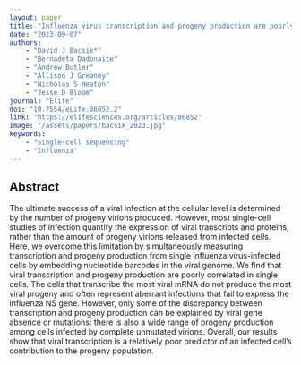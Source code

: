 ```yaml
---
layout: paper
title: "Influenza virus transcription and progeny production are poorly correlated in single cells"
date: "2023-09-07"
authors: 
    - "David J Bacsik*"
    - "Bernadeta Dadonaite"
    - "Andrew Butler"
    - "Allison J Greaney"
    - "Nicholas S Heaton"
    - "Jesse D Bloom"
journal: "Elife"
doi: "10.7554/eLife.86852.2"
link: "https://elifesciences.org/articles/86852"
image: "/assets/papers/bacsik_2023.jpg"
keywords:
    - "Single-cell sequencing"
    - "Influenza"
---
```


## Abstract

The ultimate success of a viral infection at the cellular level is determined by the number of progeny virions produced. However, most single-cell studies of infection quantify the expression of viral transcripts and proteins, rather than the amount of progeny virions released from infected cells. Here, we overcome this limitation by simultaneously measuring transcription and progeny production from single influenza virus-infected cells by embedding nucleotide barcodes in the viral genome. We find that viral transcription and progeny production are poorly correlated in single cells. The cells that transcribe the most viral mRNA do not produce the most viral progeny and often represent aberrant infections that fail to express the influenza NS gene. However, only some of the discrepancy between transcription and progeny production can be explained by viral gene absence or mutations: there is also a wide range of progeny production among cells infected by complete unmutated virions. Overall, our results show that viral transcription is a relatively poor predictor of an infected cell’s contribution to the progeny population.
